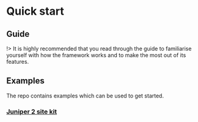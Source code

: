 <!--
 Copyright (C) 2022 Adam Kirchberger

 This file is part of Nectl.

 Nectl is free software: you can redistribute it and/or modify
 it under the terms of the GNU General Public License as published by
 the Free Software Foundation, either version 3 of the License, or
 (at your option) any later version.

 Nectl is distributed in the hope that it will be useful,
 but WITHOUT ANY WARRANTY; without even the implied warranty of
 MERCHANTABILITY or FITNESS FOR A PARTICULAR PURPOSE.  See the
 GNU General Public License for more details.

 You should have received a copy of the GNU General Public License
 along with Nectl.  If not, see <http://www.gnu.org/licenses/>.
-->

# Quick start

## Guide

!> It is highly recommended that you read through the guide to familiarise yourself with how the framework works and to make the most out of its features.

## Examples

The repo contains examples which can be used to get started.

### [Juniper 2 site kit](https://github.com/adamkirchberger/nectl/tree/main/examples/demo-kit1)
